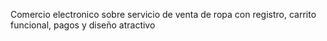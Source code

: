 Comercio electronico sobre servicio de venta de ropa con registro, carrito funcional, pagos y diseño atractivo
